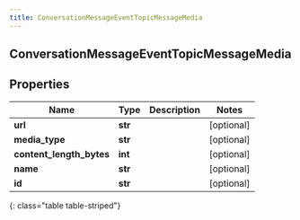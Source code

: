 ```yaml
---
title: ConversationMessageEventTopicMessageMedia
---
```

## ConversationMessageEventTopicMessageMedia

## Properties

|Name | Type | Description | Notes|
|------------ | ------------- | ------------- | -------------|
| **url** | **str** |  | [optional] |
| **media_type** | **str** |  | [optional] |
| **content_length_bytes** | **int** |  | [optional] |
| **name** | **str** |  | [optional] |
| **id** | **str** |  | [optional] |
{: class="table table-striped"}


